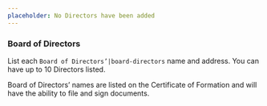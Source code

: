 ```yaml
---
placeholder: No Directors have been added
---
```


### Board of Directors

List each `Board of Directors’|board-directors` name and address. You can have up to 10 Directors listed.

Board of Directors’ names are listed on the Certificate of Formation and will have the ability to file and sign documents.
